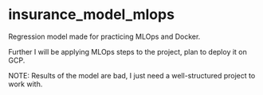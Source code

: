 # insurance_model_mlops
Regression model made for practicing MLOps and Docker.

Further I will be applying MLOps steps to the project, plan to deploy it on GCP.

NOTE: Results of the model are bad, I just need a well-structured project to work with.
